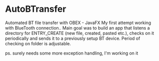 # AutoBTransfer
Automated BT file transfer with OBEX - JavaFX
My first attempt working with BlueTooth connection..
Main goal was to build an app that listens a directory for ENTRY_CREATE (new file, created, pasted etc.),
checks on it periodically and sends it to a previously setup BT device.
Period of checking on folder is adjustable.

ps. surely needs some more exception handling, I'm working on it
